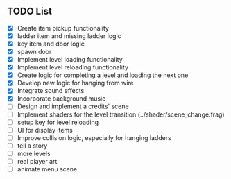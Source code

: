 ## TODO List

- [x] Create item pickup functionality
- [x] ladder item and missing ladder logic
- [x] key item and door logic
- [X] spawn door
- [x] Implement level loading functionality
- [x] Implement level reloading functionality
- [x] Create logic for completing a level and loading the next one
- [X] Develop new logic for hanging from wire
- [X] Integrate sound effects
- [X] Incorporate background music
- [ ] Design and implement a credits' scene
- [ ] Implement shaders for the level transition (../shader/scene_change.frag)
- [ ] setup key for level reloading
- [ ] UI for display items
- [ ] Improve collision logic, especially for hanging ladders
- [ ] tell a story
- [ ] more levels
- [ ] real player art
- [ ] animate menu scene